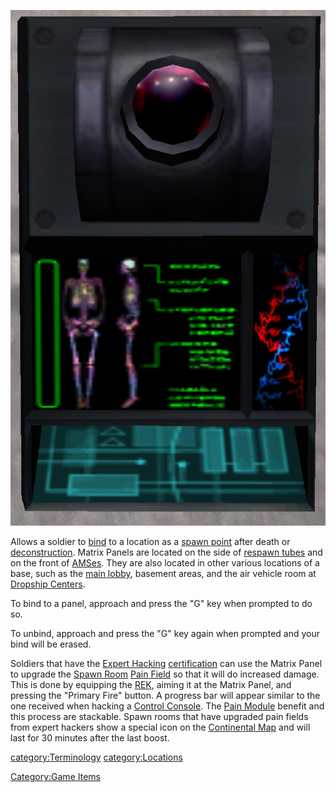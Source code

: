 ![](images/Matrix_Panel.jpg "Matrix_Panel.jpg")

Allows a soldier to [bind](bind.md) to a location as a [spawn
point](spawn_point.md) after death or
[deconstruction](deconstruct.md). Matrix Panels are located on
the side of [respawn tubes](respawn_tube.md) and on the front of
[AMSes](Advanced_Mobile_Station.md). They are also located in
other various locations of a base, such as the [main
lobby](main_lobby.md), basement areas, and the air vehicle room
at [Dropship Centers](Dropship_Center.md).

To bind to a panel, approach and press the "G" key when prompted to do
so.

To unbind, approach and press the "G" key again when prompted and your
bind will be erased.

Soldiers that have the [Expert Hacking](Expert_Hacking.md)
[certification](certification.md) can use the Matrix Panel to
upgrade the [Spawn Room](Spawn_Room.md) [Pain
Field](Pain_Field.md) so that it will do increased damage. This
is done by equipping the [REK](Remote_Electronics_Kit.md), aiming it at the Matrix
Panel, and pressing the "Primary Fire" button. A progress bar will
appear similar to the one received when hacking a [Control
Console](Control_Console.md). The [Pain
Module](Pain_Module.md) benefit and this process are stackable.
Spawn rooms that have upgraded pain fields from expert hackers show a
special icon on the [Continental Map](Continental_Map.md) and
will last for 30 minutes after the last boost.

[category:Terminology](category:Terminology.md)
[category:Locations](category:Locations.md)

[Category:Game Items](Category:Game_Items.md)
